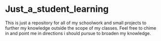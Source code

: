 # Just_a_student_learning
This is just a repository for all of my schoolwork and small projects to further my knowledge outside the scope of my classes. Feel free to chime in and point me in directions i should pursue to broaden my knowledge. 
